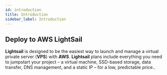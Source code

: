```yaml
---
id: introduction
title: Introduction
sidebar_label: Introduction
---
```


## Deploy to AWS LightSail

**Lightsail** is designed to be the easiest way to launch and manage a virtual private server (**VPS**) with **AWS**. **Lightsail** plans include everything you need to jumpstart your project – a virtual machine, SSD-based storage, data transfer, DNS management, and a static IP – for a low, predictable price..
